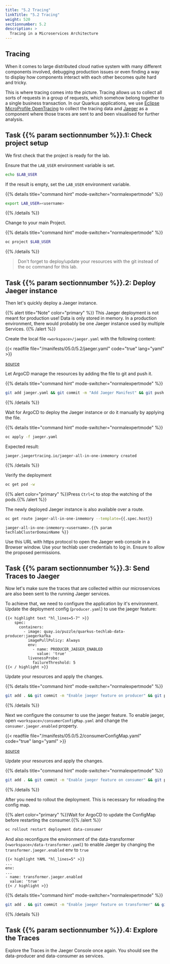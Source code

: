 ```yaml
---
title: "5.2 Tracing"
linkTitle: "5.2 Tracing"
weight: 520
sectionnumber: 5.2
description: >
  Tracing in a Microservices Architecture
---
```


## Tracing

When it comes to large distributed cloud native system with many different components involved, debugging production issues or even finding a way to display how components interact with each other becomes quite hard and tricky.

This is where tracing comes into the picture. Tracing allows us to collect all sorts of requests in a group of requests, which somehow belong together to a single business transaction.
In our Quarkus applications, we use [Eclipse MicroProfile OpenTracing](https://github.com/eclipse/microprofile-opentracing/blob/master/spec/src/main/asciidoc/microprofile-opentracing.asciidoc) to collect the tracing data and [Jaeger](https://www.jaegertracing.io/) as a component where those traces are sent to and been visualised for further analysis.


## Task {{% param sectionnumber %}}.1: Check project setup

We first check that the project is ready for the lab.

Ensure that the `LAB_USER` environment variable is set.

```bash
echo $LAB_USER
```

If the result is empty, set the `LAB_USER` environment variable.

{{% details title="command hint" mode-switcher="normalexpertmode" %}}

```bash
export LAB_USER=<username>
```

{{% /details %}}


Change to your main Project.

{{% details title="command hint" mode-switcher="normalexpertmode" %}}

```bash
oc project $LAB_USER
```

{{% /details %}}

> Don't forget to deploy/update your resources with the git instead of the oc command for this lab.


## Task {{% param sectionnumber %}}.2: Deploy Jaeger instance

Then let's quickly deploy a Jaeger instance.

{{% alert title="Note" color="primary" %}}
This Jaeger deployment is not meant for production use! Data is only stored in memory. In a production environment, there would probably be one Jaeger instance used by multiple Services.
{{% /alert %}}


Create the local file `<workspace>/jaeger.yaml` with the following content:

{{< readfile file="/manifests/05.0/5.2/jaeger.yaml" code="true" lang="yaml" >}}

[source](https://raw.githubusercontent.com/puzzle/amm-techlab/master/manifests/05.0/5.2/jaeger.yaml)


Let ArgoCD manage the resources by adding the file to git and push it.

{{% details title="command hint" mode-switcher="normalexpertmode" %}}

```bash
git add jaeger.yaml && git commit -m "Add Jaeger Manifest" && git push
```

{{% /details %}}

Wait for ArgoCD to deploy the Jaeger instance or do it manually by applying the file.

{{% details title="command hint" mode-switcher="normalexpertmode" %}}

```bash
oc apply -f jaeger.yaml
```

Expected result:

```
jaeger.jaegertracing.io/jaeger-all-in-one-inmemory created
```

{{% /details %}}

Verify the deployment

```bash
oc get pod -w
```

{{% alert  color="primary" %}}Press `Ctrl+C` to stop the watching of the pods.{{% /alert %}}

The newly deployed Jaeger instance is also available over a route.

```bash
oc get route jaeger-all-in-one-inmemory --template={{.spec.host}}
```

```
jaeger-all-in-one-inmemory-<username>.{{% param techlabClusterDomainName %}}
```

Use this URL with https protocol to open the Jaeger web console in a Browser window. Use your techlab user credentials to log in. Ensure to allow the proposed permissions.


## Task {{% param sectionnumber %}}.3: Send Traces to Jaeger

Now let's make sure the traces that are collected within our microservices are also been sent to the running Jaeger services.


To achieve that, we need to configure the application by it's environment. Update the deployment config (`producer.yaml`) to use the jaeger feature:

```
{{< highlight text "hl_lines=5-7" >}}
    spec:
      containers:
        - image: quay.io/puzzle/quarkus-techlab-data-producer:jaegerkafka
          imagePullPolicy: Always
          env:
            - name: PRODUCER_JAEGER_ENABLED
              value: 'true'
          livenessProbe:
            failureThreshold: 5
{{< / highlight >}}
```

Update your resources and apply the changes.

{{% details title="command hint" mode-switcher="normalexpertmode" %}}

```bash
git add . && git commit -m "Enable jaeger feature on producer" && git push
```

{{% /details %}}

Next we configure the consumer to use the jaeger feature. To enable jaeger, open `<workspace>/consumerConfigMap.yaml` and change the `consumer.jaeger.enabled` property.

<!-- TODO fix and add highlight again: "hl_lines=10 -->
{{< readfile file="/manifests/05.0/5.2/consumerConfigMap.yaml" code="true" lang="yaml" >}}

[source](https://raw.githubusercontent.com/puzzle/amm-techlab/master/manifests/05.0/5.2/consumerConfigMap.yaml)

Update your resources and apply the changes.

{{% details title="command hint" mode-switcher="normalexpertmode" %}}

```bash
git add . && git commit -m "Enable jaeger feature on consumer" && git push
```

{{% /details %}}

After you need to rollout the deployment. This is necessary for reloading the config map.

{{% alert  color="primary" %}}Wait for ArgoCD to update the ConfigMap before restarting the consumer.{{% /alert %}}

```bash
oc rollout restart deployment data-consumer
```

And also reconfigure the environment of the data-transformer (`<workspace>/data-transformer.yaml`) to enable Jaeger by changing the `transformer.jaeger.enabled` env to `true`


```
{{< highlight YAML "hl_lines=5" >}}
...
env:
...
- name: transformer.jaeger.enabled
  value: 'true'
{{< / highlight >}}
```

{{% details title="command hint" mode-switcher="normalexpertmode" %}}

```bash
git add . && git commit -m "Enable jaeger feature on transformer" && git push
```

{{% /details %}}


## Task {{% param sectionnumber %}}.4: Explore the Traces

Explore the Traces in the Jaeger Console once again. You should see the data-producer and data-consumer as services.
